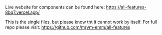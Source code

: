 Live website for components can be found here: https://all-features-8bq7.vercel.app/

This is the single files, but please know tht it cannot work by itself. For full repo please visit: https://github.com/mrym-emm/all-features
